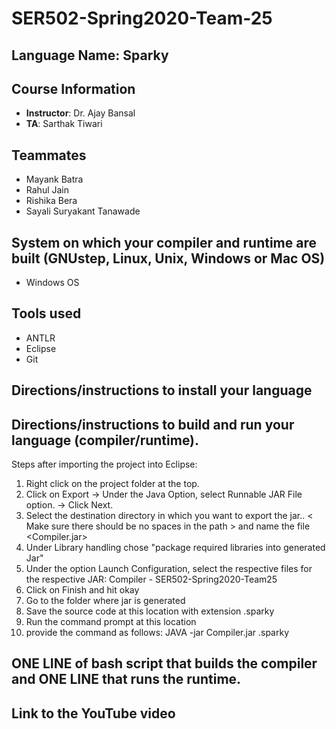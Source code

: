 # SER502-Spring2020-Team-25

## Language Name: Sparky

## Course Information
- **Instructor**: Dr. Ajay Bansal
- **TA**: Sarthak Tiwari

## Teammates
- Mayank Batra
- Rahul Jain
- Rishika Bera
- Sayali Suryakant Tanawade

## System on which your compiler and runtime are built (GNUstep, Linux, Unix, Windows or Mac OS)
- Windows OS

## Tools used
- ANTLR
- Eclipse
- Git

## Directions/instructions to install your language
## Directions/instructions to build and run your language (compiler/runtime).
Steps after importing the project into Eclipse: 
1. Right click on the project folder at the top.
2. Click on Export -> Under the Java Option, select Runnable JAR File option. -> Click Next.
3. Select the destination directory in which you want to export the jar..
< Make sure there should be no spaces in the path > and name the file <Compiler.jar>
4. Under Library handling chose "package required libraries into generated Jar" 
5. Under the option Launch Configuration, select the respective files for the respective JAR: Compiler - SER502-Spring2020-Team25
6. Click on Finish and hit okay 
7. Go to the folder where jar is generated 
8. Save the source code at this location with extension .sparky
9. Run the command prompt at this location 
10. provide the command as follows:
JAVA -jar Compiler.jar <Name of file>.sparky

## ONE LINE of bash script that builds the compiler and ONE LINE that runs the runtime.
## Link to the YouTube video
